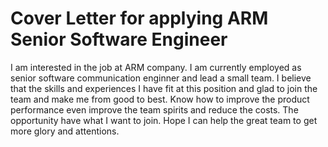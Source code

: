 # Cover Letter for applying ARM Senior Software Engineer

I am interested in the job at ARM company. I am currently employed as senior software communication enginner and lead a small team. I believe that the skills and experiences I have fit at this position and glad to join the team and make me from good to best. Know how to improve the product performance even improve the team spirits and reduce the costs. The opportunity have what I want to join. Hope I can help the great team to get more glory and attentions.